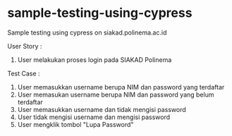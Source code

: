 # sample-testing-using-cypress
Sample testing using cypress on siakad.polinema.ac.id

User Story :
1. User melakukan proses login pada SIAKAD Polinema

Test Case :
1. User memasukkan username berupa NIM dan password yang terdaftar
2. User memasukan username berupa NIM dan password yang belum terdaftar
3. User memasukkan username dan tidak mengisi password
4. User tidak mengisi username dan mengisi password
5. User mengklik tombol "Lupa Password"
